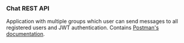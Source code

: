 ### Chat REST API
Application with multiple groups which user can send messages to all registered users and JWT authentication.
Contains [Postman's documentation](postman_collection.json).